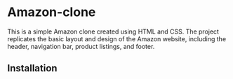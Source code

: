 # Amazon-clone
This is a simple Amazon clone created using HTML and CSS. The project replicates the basic layout and design of the Amazon website, including the header, navigation bar, product listings, and footer.

## Installation
